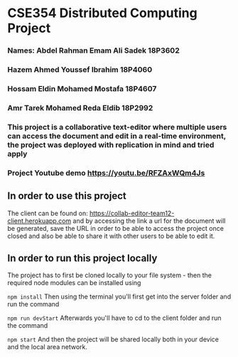 # CSE354 Distributed Computing Project
### Names: Abdel Rahman Emam Ali Sadek 18P3602
###        Hazem Ahmed Youssef Ibrahim 18P4060
###        Hossam Eldin Mohamed Mostafa 18P4607
###        Amr Tarek Mohamed Reda Eldib 18P2992

### This project is a collaborative text-editor where multiple users can access the document and edit in a real-time environment, the project was deployed with replication in mind and tried apply

### Project Youtube demo https://youtu.be/RFZAxWQm4Js

## In order to use this project
The client can be found on: https://collab-editor-team12-client.herokuapp.com and by accessing the link a url for the document will be generated, save
the URL in order to be able to access the project once closed and also be able to share it with other users to be able to edit it.

## In order to run this project locally
The project has to first be cloned locally to your file system - then the required node modules can be installed using

``` npm install ```
Then using the terminal you'll first get into the server folder and run the command

``` npm run devStart ```
Afterwards you'll have to cd to the client folder and run the command

``` npm start ```
And then the project will be shared locally both in your device and the local area network.
     
